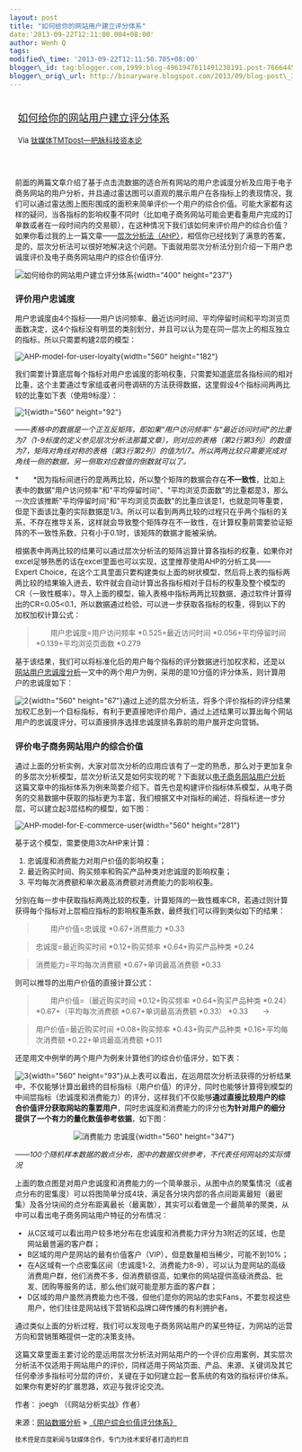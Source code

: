 ```yaml
--- 
layout: post 
title: "如何给你的网站用户建立评分体系" 
date:'2013-09-22T12:11:00.004+08:00' 
author: Wenh Q
tags:
modified\_time: '2013-09-22T12:11:50.705+08:00' 
blogger\_id: tag:blogger.com,1999:blog-4961947611491238191.post-766644534169606409
blogger\_orig\_url: http://binaryware.blogspot.com/2013/09/blog-post\_3190.html
---
```

<div style="margin: 10px; padding: 5px;">

<div style="font-size: 18px;">

[如何给你的网站用户建立评分体系](http://www.tmtpost.com/64546.html)

</div>

<div style="font-size: 13px;">

Via [钛媒体TMTpost—把脉科技资本论](http://www.tmtpost.com/)

</div>

</div>

<div style="font-size: 13px; padding: 15px 0 10px 10px;">

前面的两篇文章介绍了基于点击流数据的适合所有网站的用户忠诚度分析及应用于电子商务网站的用户分析，并且通过雷达图可以直观的展示用户在各指标上的表现情况，我们可以通过雷达图上图形围成的面积来简单评价一个用户的综合价值。可能大家都有这样的疑问，当各指标的影响权重不同时（比如电子商务网站可能会更看重用户完成的订单数或者在一段时间内的交易额），在这种情况下我们该如何来评价用户的综合价值？如果你看过我的上一篇文章——[层次分析法（AHP）](http://www.tmtpost.com/64468.html "点击查看《层次分析法（AHP）》全文")，相信你已经找到了满意的答案，是的，层次分析法可以很好地解决这个问题。下面就用层次分析法分别介绍一下用户忠诚度评价及电子商务网站用户的综合价值评分.

![如何给你的网站用户建立评分体系](http://www.tmtpost.com/wp-content/uploads/2013/09/137960591361.jpg "如何给你的网站用户建立评分体系"){width="400"
height="237"}

### 评价用户忠诚度

用户忠诚度由4个指标——用户访问频率、最近访问时间、平均停留时间和平均浏览页面数决定，这4个指标没有明显的类别划分，并且可以认为是在同一层次上的相互独立的指标，所以只需要构建2层的模型：

![AHP-model-for-user-loyalty](http://www.tmtpost.com/wp-content/uploads/2013/09/137960477124-560x182.png "AHP-model-for-user-loyalty"){width="560"
height="182"}

我们需要计算底层每个指标对用户忠诚度的影响权重，只需要知道底层各指标间的相对比重，这个主要通过专家组或者问卷调研的方法获得数据，这里假设4个指标间两两比较的比重如下表（使用9标度）：

![](http://www.tmtpost.com/wp-content/uploads/2013/09/137960431971-560x92.png "1"){width="560"
height="92"}

*——表格中的数据是一个正互反矩阵，即如果"用户访问频率"与"最近访问时间"的比重为7（1-9标度的定义参见层次分析法那篇文章），则对应的表格（第2行第3列）的数值为7，矩阵对角线对称的表格（第3行第2列）的值为1/7。所以两两比较只需要完成对角线一侧的数据，另一侧取对应数值的倒数就可以了。*

*　　*因为指标间进行的是两两比较，所以整个矩阵的数据会存在**不一致性**，比如上表中的数据"用户访问频率"和"平均停留时间"、"平均浏览页面数"的比重都是3，那么一次应该推断"平均停留时间"和"平均浏览页面数"的比重应该是1，也就是同等重要，但是下面该比重的实际数据是1/3。所以可以看到两两比较的过程只在乎两个指标的关系，不存在推导关系，这样就会导致整个矩阵存在不一致性，在计算权重前需要验证矩阵的不一致性系数，只有小于0.1时，该矩阵的数据才能被采纳。

根据表中两两比较的结果可以通过层次分析法的矩阵运算计算各指标的权重，如果你对excel足够熟悉的话在excel里面也可以实现，这里推荐使用AHP的分析工具——Expert
Choice，在这个工具里面只要构建类似上面的树状模型，然后将上表的指标两两比较的结果输入进去，软件就会自动计算出各指标相对于目标的权重及整个模型的CR（一致性概率）。导入上面的模型，输入表格中指标两两比较数据，通过软件计算得出的CR=0.05&lt;0.1，所以数据通过检验，可以进一步获取各指标的权重，得到以下的加权加权计算公式：

> 　　用户忠诚度=用户访问频率
*0.525+最近访问时间
*0.056+平均停留时间
*0.139+平均浏览页面数
*0.279

基于该结果，我们可以将标准化后的用户每个指标的评分数据进行加权求和，还是以[网站用户忠诚度分析](http://webdataanalysis.net/web-quantitative-analysis/user-loyalty-analysis/)一文中的两个用户为例，采用的是10分值的评分体系，则计算用户的忠诚度如下：

![](http://www.tmtpost.com/wp-content/uploads/2013/09/137960451544-560x67.png "2"){width="560"
height="67"}通过上述的层次分析法，将多个评价指标的评分结果加权汇总到一个目标指标，有利于更直接地评价用户，通过上述结果可以算出每个网站用户的忠诚度评分，可以直接排序选择忠诚度排名靠前的用户展开定向营销。

### 评价电子商务网站用户的综合价值

通过上面的分析实例，大家对层次分析的应用应该有了一定的熟悉，那么对于更加复杂的多层次分析模型，层次分析法又是如何实现的呢？下面就以[电子商务网站用户分析](http://webdataanalysis.net/web-quantitative-analysis/e-commerce-user-analysis/)这篇文章中的指标体系为例来简要介绍下。首先也是构建评价指标体系模型，从电子商务的交易数据中获取的指标更为丰富，我们根据文中对指标的阐述，将指标进一步分层，可以建立起3层结构的模型，如下图：

![AHP-model-for-E-commerce-user](http://www.tmtpost.com/wp-content/uploads/2013/09/137960473774-560x281.png "AHP-model-for-E-commerce-user"){width="560"
height="281"}

基于这个模型，需要使用3次AHP来计算：

1.  忠诚度和消费能力对用户价值的影响权重；
2.  最近购买时间、购买频率和购买产品种类对忠诚度的影响权重；
3.  平均每次消费额和单次最高消费额对消费能力的影响权重。

分别在每一步中获取指标两两比较的权重，计算矩阵的一致性概率CR，若通过则计算获得每个指标对上层相应指标的影响权重系数，最终我们可以得到类似如下的结果：

> 　　用户价值=忠诚度
*0.67+消费能力
*0.33

> 忠诚度=最近购买时间
*0.12+购买频率
*0.64+购买产品种类
*0.24

> 消费能力=平均每次消费额
*0.67+单词最高消费额
*0.33

则可以推导的出用户价值的直接计算公式：

> 　　用户价值=（最近购买时间
*0.12+购买频率
*0.64+购买产品种类
*0.24）
*0.67+（平均每次消费额
*0.67+单词最高消费额
*0.33）
*0.33　　→

> 用户价值=最近购买时间
*0.08+购买频率
*0.43+购买产品种类
*0.16+平均每次消费额
*0.22+单词最高消费额
*0.11

还是用文中例举的两个用户为例来计算他们的综合价值评分，如下表：

![](http://www.tmtpost.com/wp-content/uploads/2013/09/137960455553-560x93.png "3"){width="560"
height="93"}从上表可以看出，在运用层次分析法获得的分析结果中，不仅能够计算出最终的目标指标（用户价值）的评分，同时也能够计算得到模型的中间层指标（忠诚度和消费能力）的评分，这样我们不仅能够**通过直接比较用户的综合价值评分获取网站的重要用户**，同时忠诚度和消费能力的评分也**为针对用户的细分提供了一个有力的量化数值参考依据**，如下图：

<div style="text-align: center;">

![消费能力
忠诚度](http://www.tmtpost.com/wp-content/uploads/2013/09/137960459945-560x347.png "消费能力 忠诚度 "){width="560"
height="347"}

</div>

*——100个随机样本数据的散点分布，图中的数据仅供参考，不代表任何网站的实际情况*

上面的散点图是对用户忠诚度和消费能力的一个简单展示，从图中点的聚集情况（或者点分布的密集度）可以将图简单分成4块，满足各分块内部的各点间距离最短（最密集）及各分块间的点分布距离最长（最离散），其实可以看做是一个最简单的聚类，从中可以看出电子商务网站用户特征的分布情况：

-   从C区域可以看出用户较多地分布在忠诚度和消费能力评分为3附近的区域，也是网站最普遍的客户群；
-   B区域的用户是网站的最有价值客户（VIP），但是数量相当稀少，可能不到10%；
-   在A区域有一个点密集区间（忠诚度1-2、消费能力8-9），可以认为是网站的高级消费用户群，他们消费不多，但消费额很高，如果你的网站提供高级消费品、批发、团购等服务的话，那么他们就可能是那方面的客户群；
-   D区域的用户虽然消费能力也不强，但他们是你的网站的忠实Fans，不要忽视这些用户，他们往往是网站线下营销和品牌口碑传播的有利拥护者。

通过类似上面的分析过程，我们可以发现电子商务网站用户的某些特征，为网站的运营方向和营销策略提供一定的决策支持。

这篇文章里面主要讨论的是运用层次分析法对网站用户的一个评价应用案例，其实层次分析法不仅适用于网站用户的评价，同样适用于网站页面、产品、来源、关键词及其它任何牵涉多指标可分层的评价，关键在于如何建立起一套系统的有效的指标评价体系。如果你有更好的扩展思路，欢迎与我评论交流。

作者： joegh （《网站分析实战》作者）

来源：[网站数据分析](http://webdataanalysis.net/ "网站数据分析") » [《用户综合价值评分体系》](http://webdataanalysis.net/web-quantitative-analysis/user-value-estimate-system/ "用户综合价值评分体系")

    技术控是百度新闻与钛媒体合作，专门为技术爱好者打造的栏目

</div>
